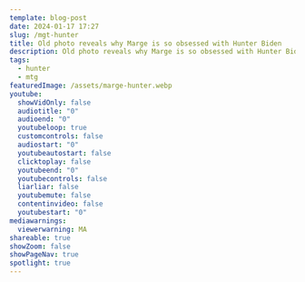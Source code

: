 ```yaml
---
template: blog-post
date: 2024-01-17 17:27
slug: /mgt-hunter
title: Old photo reveals why Marge is so obsessed with Hunter Biden
description: Old photo reveals why Marge is so obsessed with Hunter Biden
tags:
  - hunter
  - mtg
featuredImage: /assets/marge-hunter.webp
youtube:
  showVidOnly: false
  audiotitle: "0"
  audioend: "0"
  youtubeloop: true
  customcontrols: false
  audiostart: "0"
  youtubeautostart: false
  clicktoplay: false
  youtubeend: "0"
  youtubecontrols: false
  liarliar: false
  youtubemute: false
  contentinvideo: false
  youtubestart: "0"
mediawarnings:
  viewerwarning: MA
shareable: true
showZoom: false
showPageNav: true
spotlight: true
---
```

